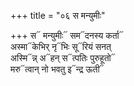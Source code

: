 +++
title = "०६ स मन्युमीः"

+++
स᳓ मन्युमीः᳓ सम᳓दनस्य कर्ता᳓  
अस्मा᳓केभिर् नृ᳓भिः सू᳓रियं सनत्  
अस्मि᳓न्न् अ᳓हन् स᳓त्पतिः पुरुहूतो᳓  
मरु᳓त्वान् नो भवतु इ᳓न्द्र ऊती᳓